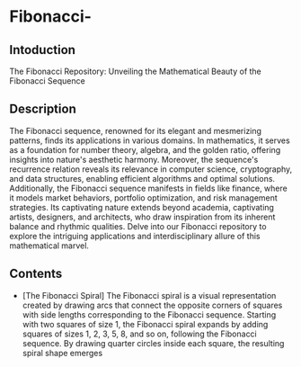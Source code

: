 # Fibonacci-
## Intoduction
The Fibonacci Repository: Unveiling the Mathematical Beauty of the Fibonacci Sequence

## Description
The Fibonacci sequence, renowned for its elegant and mesmerizing patterns, finds its applications in various domains. In mathematics, it serves as a foundation for number theory, algebra, and the golden ratio, offering insights into nature's aesthetic harmony. Moreover, the sequence's recurrence relation reveals its relevance in computer science, cryptography, and data structures, enabling efficient algorithms and optimal solutions. Additionally, the Fibonacci sequence manifests in fields like finance, where it models market behaviors, portfolio optimization, and risk management strategies. Its captivating nature extends beyond academia, captivating artists, designers, and architects, who draw inspiration from its inherent balance and rhythmic qualities. Delve into our Fibonacci repository to explore the intriguing applications and interdisciplinary allure of this mathematical marvel.

## Contents
- [The Fibonacci Spiral]
The Fibonacci spiral is a visual representation created by drawing arcs that connect the opposite corners of squares with side lengths corresponding to the Fibonacci sequence. Starting with two squares of size 1, the Fibonacci spiral expands by adding squares of sizes 1, 2, 3, 5, 8, and so on, following the Fibonacci sequence. By drawing quarter circles inside each square, the resulting spiral shape emerges
